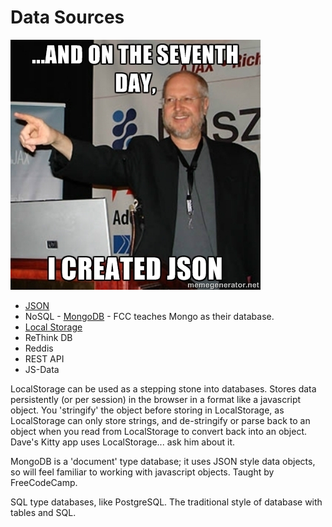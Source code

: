 # Data Sources

![](god.jpg)

* [JSON](http://www.json.org/)
* NoSQL - [MongoDB](https://www.mongodb.com/) - FCC teaches Mongo as their database.
* [Local Storage](https://www.smashingmagazine.com/2010/10/local-storage-and-how-to-use-it/)
* ReThink DB
* Reddis
* REST API
* JS-Data

LocalStorage can be used as a stepping stone into databases. Stores data persistently \(or per session\) in the browser in a format like a javascript object. You 'stringify' the object before storing in LocalStorage, as LocalStorage can only store strings, and de-stringify or parse back to an object when you read from LocalStorage to convert back into an object. Dave's Kitty app uses LocalStorage... ask him about it.

MongoDB is a 'document' type database; it uses JSON style data objects, so will feel familiar to working with javascript objects. Taught by FreeCodeCamp.

SQL type databases, like PostgreSQL. The traditional style of database with tables and SQL.


